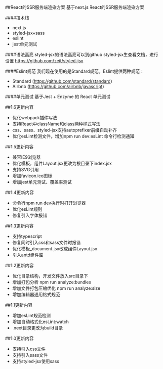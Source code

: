 ##React的SSR服务端渲染方案
基于next.js React的SSR服务端渲染方案

####技术栈
- next.js
- styled-jsx+sass
- eslint
- jest单元测试

####语法高亮
styled-jsx的语法高亮可以到github styled-jsx生查看文档，进行设置 https://github.com/zeit/styled-jsx

####Eslint规范
我们现在使用的是Standard规范。Eslint提供两种规范：
- Standard (https://github.com/standard/standard)
- Airbnb (https://github.com/airbnb/javascript)


####单元测试
基于Jest + Enzyme 的 React 单元测试


##1.6更新内容
- 优化webpack插件写法
- 支持React中className和class两种样式写法
- css、sass、styled-jsx支持autoprefixer前缀自动补齐
- 优化esLint检测文件，增加npm run dev:esLint 命令行检测通知

##1.5更新内容
- 兼容IE9浏览器
- 优化模板，组件Layout.jsx更改为根目录下index.jsx
- 支持SVG引用
- 增加favicon.ico图标
- 增加jest单元测试、覆盖率测试

##1.4更新内容
- 命令行npm run dev执行时打开浏览器
- 优化esLint规则
- 修复引入字体报错

##1.3更新内容
- 支持typescript
- 修复同时引入css和sass文件时报错
- 优化模板_document.jsx改成组件Layout.jsx
- 引入antd组件库

##1.2更新内容
- 优化目录结构，开发文件放入src目录下
- 增加打包分析 npm run analyze:bundles
- 增加文件打包压缩优化 npm run analyze:size
- 增加编辑器通用格式规范

##1.1更新内容
- 增加esLint规范检测
- 增加自动格式化esLint:watch
- .next目录更改为build目录

##1.0更新内容
- 支持引入css文件
- 支持引入sass文件
- 支持styled-jsx使用sass
